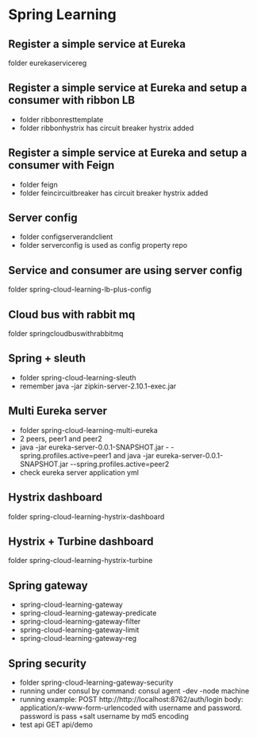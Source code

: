 # Spring Learning
## Register a simple service at Eureka
folder eurekaservicereg
## Register a simple service at Eureka and setup a consumer with ribbon LB
- folder ribbonresttemplate
- folder ribbonhystrix has circuit breaker hystrix added
## Register a simple service at Eureka and setup a consumer with Feign
- folder feign
- folder feincircuitbreaker has circuit breaker hystrix added
## Server config
- folder configserverandclient
- folder serverconfig is used as config property repo
## Service and consumer are using server config
folder spring-cloud-learning-lb-plus-config
## Cloud bus with rabbit mq
folder springcloudbuswithrabbitmq
## Spring + sleuth
- folder spring-cloud-learning-sleuth
- remember java -jar zipkin-server-2.10.1-exec.jar
## Multi Eureka server
- folder spring-cloud-learning-multi-eureka
- 2 peers, peer1 and peer2
- java -jar eureka-server-0.0.1-SNAPSHOT.jar - -spring.profiles.active=peer1 and java -jar eureka-server-0.0.1-SNAPSHOT.jar --spring.profiles.active=peer2
- check eureka server application yml
## Hystrix dashboard
folder spring-cloud-learning-hystrix-dashboard
## Hystrix + Turbine dashboard
folder spring-cloud-learning-hystrix-turbine
## Spring gateway
- spring-cloud-learning-gateway
- spring-cloud-learning-gateway-predicate
- spring-cloud-learning-gateway-filter
- spring-cloud-learning-gateway-limit
- spring-cloud-learning-gateway-reg
## Spring security
- folder spring-cloud-learning-gateway-security
- running under consul by command:  consul agent -dev -node machine
- running example:  POST http://http://localhost:8762/auth/login body: application/x-www-form-urlencoded with username and password. password is pass +salt username by md5 encoding
- test api GET api/demo
